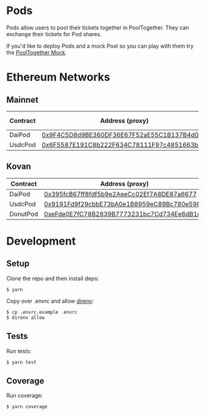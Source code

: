 # Pods

Pods allow users to pool their tickets together in PoolTogether.  They can exchange their tickets for Pod shares.

If you'd like to deploy Pods and a mock Pool so you can play with them try the [PoolTogether Mock](https://github.com/pooltogether/pooltogether-contracts-mock).

# Ethereum Networks

## Mainnet

| Contract      | Address (proxy)   | Address (implementation) | Code Version |
| -------       | --------          | ----------- | ----------- |
| DaiPod    | [0x9F4C5D8d9BE360DF36E67F52aE55C1B137B4d0C4](https://etherscan.io/address/0x9F4C5D8d9BE360DF36E67F52aE55C1B137B4d0C4) | [0x23AA976A4413aC655a237Ff01083D62B0C4971e4](https://etherscan.io/address/0x23AA976A4413aC655a237Ff01083D62B0C4971e4) | v0.3.2 |
| UsdcPod    | [0x6F5587E191C8b222F634C78111F97c4851663ba4](https://etherscan.io/address/0x6F5587E191C8b222F634C78111F97c4851663ba4) | [0xec6DAc8357245808608aACF97346762468e550A3](https://etherscan.io/address/0xec6DAc8357245808608aACF97346762468e550A3) | v0.3.2 |

## Kovan

| Contract      | Address (proxy)   | Address (implementation) |
| -------       | --------          | ----------- |
| DaiPod    | [0x395fcB67ff8fdf5b9e2AeeCc02Ef7A8DE87a6677](https://kovan.etherscan.io/address/0x395fcB67ff8fdf5b9e2AeeCc02Ef7A8DE87a6677) | [0x3fe4bf988948888F52a548d179140F6Aee01ABaA](https://kovan.etherscan.io/address/0x3fe4bf988948888F52a548d179140F6Aee01ABaA) |
| UsdcPod    | [0x9191Fd9f29cbbE73bA0e1B8959eC89Bc780e598b](https://kovan.etherscan.io/address/0x9191Fd9f29cbbE73bA0e1B8959eC89Bc780e598b) | [0xa2dA6860897aAB3b90384d150c9655a6356d0832](https://kovan.etherscan.io/address/0xa2dA6860897aAB3b90384d150c9655a6356d0832) |
| DonutPod    | [0xeFde0E7fC78B2839B7773231bc7Cd734Ee6dB1d3](https://kovan.etherscan.io/address/0xeFde0E7fC78B2839B7773231bc7Cd734Ee6dB1d3) | [0x72cEf578D9d999f622Be096a9eE9C4999300BB8F](https://kovan.etherscan.io/address/0x72cEf578D9d999f622Be096a9eE9C4999300BB8F) |

# Development

## Setup

Clone the repo and then install deps:

```
$ yarn
```

Copy over .envrc and allow [direnv](https://direnv.net/):

```
$ cp .envrc.example .envrc
$ direnv allow
```

## Tests

Run tests:

```
$ yarn test
```

## Coverage

Run coverage:

```
$ yarn coverage
```
